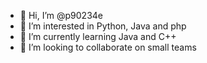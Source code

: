 - 👋 Hi, I’m @p90234e
- 👀 I’m interested in Python, Java and php 
- 🌱 I’m currently learning Java and C++
- 💞️ I’m looking to collaborate on small teams 
<!---
p90234e/p90234e is a ✨ special ✨ repository because its `README.md` (this file) appears on your GitHub profile.
You can click the Preview link to take a look at your changes.
--->
